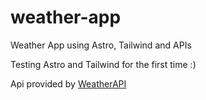 # weather-app
Weather App using Astro, Tailwind and APIs

Testing Astro and Tailwind for the first time :)


Api provided by <a href="https://www.weatherapi.com/">WeatherAPI</a>
